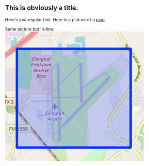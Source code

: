## This is obviously a title.
Here's just regular text.
Here is a picture of a [map](https://raw.githubusercontent.com/flyboy1378/Final_Projects_Su2020/master/Data/Screenshots/map.JPG)

Same picture but in-line:
![This is alt-text](https://raw.githubusercontent.com/flyboy1378/Final_Projects_Su2020/master/Data/Screenshots/map.JPG)
